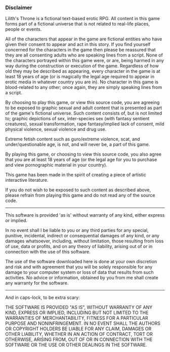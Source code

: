 <h3>Disclaimer</h3>

Lilith's Throne is a fictional text-based erotic RPG.
All content in this game forms part of a fictional universe that is not related to real-life places, people or events.

All of the characters that appear in the game are fictional entities who have given their consent to appear and act in this story.
If you find yourself concerned for the characters in the game then please be reassured that they are all consenting adults who are speaking lines from a script.
None of the characters portrayed within this game were, or are, being harmed in any way during the construction or execution of the game.
Regardless of how old they may be described as appearing, every character in the game is at least 18 years of age (or is magically the legal age required to appear in erotic media in whatever country you are in).
No character in this game is blood-related to any other; once again, they are simply speaking lines from a script.

By choosing to play this game, or view this source code, you are agreeing to be exposed to graphic sexual and adult content that is presented as part of the game's fictional universe.
Such content consists of, but is not limited to; graphic depictions of sex, inter-species sex (with fantasy sentient creatures), sexual transformation,
rape fantasy/implied lack of consent, mild physical violence, sexual violence and drug use.

Extreme fetish content such as guro/extreme violence, scat, and under/questionable age, is not, and will never be, a part of this game.

By playing this game, or choosing to view this source code, you also agree that you are at least 18 years of age (or the legal age for you to purchase and view pornographic material in your country).

This game has been made in the spirit of creating a piece of artistic interactive literature.

If you do not wish to be exposed to such content as described above, please refrain from playing this game and do not read any of the source code.


--------------


This software is provided 'as is' without warranty of any kind, either express or implied.

In no event shall I be liable to you or any third parties for any special, punitive, incidental, indirect or consequential damages of any kind, or any damages whatsoever, including, without limitation, those resulting from loss of use, data or profits, and on any theory of liability, arising out of or in connection with the use of this software.

The use of the software downloaded here is done at your own discretion and risk and with agreement that you will be solely responsible for any damage to your computer system or loss of data that results from such activities. No advice or information, obtained by you from me shall create any warranty for the software.


--------------


And in caps-lock, to be extra scary:

THE SOFTWARE IS PROVIDED "AS IS", WITHOUT WARRANTY OF ANY KIND, EXPRESS OR IMPLIED, INCLUDING BUT NOT LIMITED TO THE WARRANTIES OF MERCHANTABILITY, FITNESS FOR A PARTICULAR PURPOSE AND NONINFRINGEMENT. IN NO EVENT SHALL THE AUTHORS OR COPYRIGHT HOLDERS BE LIABLE FOR ANY CLAIM, DAMAGES OR OTHER LIABILITY, WHETHER IN AN ACTION OF CONTRACT, TORT OR OTHERWISE, ARISING FROM, OUT OF OR IN CONNECTION WITH THE SOFTWARE OR THE USE OR OTHER DEALINGS IN THE SOFTWARE.